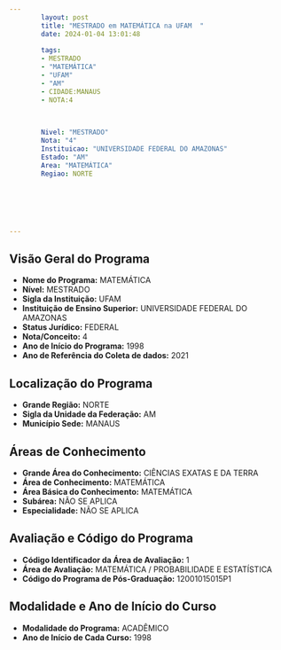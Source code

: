 ```yaml
---
        layout: post
        title: "MESTRADO em MATEMÁTICA na UFAM  "
        date: 2024-01-04 13:01:48
     
        tags:
        - MESTRADO
        - "MATEMÁTICA"
        - "UFAM"
        - "AM"
        - CIDADE:MANAUS
        - NOTA:4
        
       

        Nivel: "MESTRADO"
        Nota: "4"
        Instituicao: "UNIVERSIDADE FEDERAL DO AMAZONAS"
        Estado: "AM"
        Area: "MATEMÁTICA"
        Regiao: NORTE
        
        
        
        
        
        
---
```

## Visão Geral do Programa
- **Nome do Programa:** MATEMÁTICA
- **Nível:** MESTRADO
- **Sigla da Instituição:** UFAM
- **Instituição de Ensino Superior:** UNIVERSIDADE FEDERAL DO AMAZONAS
- **Status Jurídico:** FEDERAL
- **Nota/Conceito:** 4
- **Ano de Início do Programa:** 1998
- **Ano de Referência do Coleta de dados:** 2021

## Localização do Programa
- **Grande Região:** NORTE
- **Sigla da Unidade da Federação:** AM
- **Município Sede:** MANAUS

## Áreas de Conhecimento
- **Grande Área do Conhecimento:** CIÊNCIAS EXATAS E DA TERRA
- **Área de Conhecimento:** MATEMÁTICA
- **Área Básica do Conhecimento:** MATEMÁTICA
- **Subárea:** NÃO SE APLICA
- **Especialidade:** NÃO SE APLICA

## Avaliação e Código do Programa
- **Código Identificador da Área de Avaliação:** 1
- **Área de Avaliação:** MATEMÁTICA / PROBABILIDADE E ESTATÍSTICA
- **Código do Programa de Pós-Graduação:** 12001015015P1


## Modalidade e Ano de Início do Curso
- **Modalidade do Programa:** ACADÊMICO
- **Ano de Início de Cada Curso:** 1998
